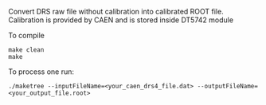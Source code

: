 Convert DRS raw file without calibration into calibrated ROOT file.   
Calibration is provided by CAEN and is stored inside DT5742 module

To compile

``` 
make clean    
make   
```

To process one run:  
```
./maketree --inputFileName=<your_caen_drs4_file.dat> --outputFileName=<your_output_file.root> 
```   
